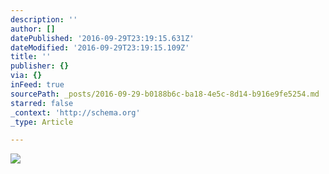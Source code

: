 ```yaml
---
description: ''
author: []
datePublished: '2016-09-29T23:19:15.631Z'
dateModified: '2016-09-29T23:19:15.109Z'
title: ''
publisher: {}
via: {}
inFeed: true
sourcePath: _posts/2016-09-29-b0188b6c-ba18-4e5c-8d14-b916e9fe5254.md
starred: false
_context: 'http://schema.org'
_type: Article

---
```

![](https://the-grid-user-content.s3-us-west-2.amazonaws.com/09358a44-2d89-4af4-b4a4-28f169f28f80.jpg)